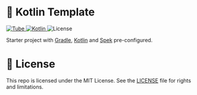 # 🛫 Kotlin Template

[ ![Tube](https://jenkins.log-g.co/buildStatus/icon?job=phatblat/KotlinTemplate/master) ](https://jenkins.log-g.co/job/phatblat/job/KotlinTemplate/job/master/)
[ ![Kotlin](https://img.shields.io/badge/language-kotlin%201.2-orange.svg) ](https://kotlinlang.org/)
![License](https://img.shields.io/badge/license-MIT-blue.svg)

Starter project with [Gradle](https://gradle.org/), [Kotlin](https://kotlinlang.org/) and [Spek](http://spekframework.org/) pre-configured.

# 📄 License

This repo is licensed under the MIT License. See the [LICENSE](LICENSE.md) file for rights and limitations.

